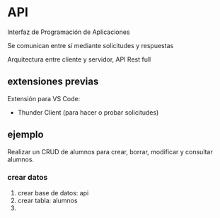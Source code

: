 



# API

Interfaz de Programación de Aplicaciones

Se comunican entre sí mediante solicitudes y respuestas

Arquitectura entre cliente y servidor, API Rest full



## extensiones previas

Extensión para VS Code:

- Thunder Client  (para hacer o probar solicitudes)

## ejemplo

Realizar un CRUD de alumnos para crear, borrar, modificar y consultar alumnos.

### crear datos

1. crear base de datos: api
2. crear tabla: alumnos
3. 

